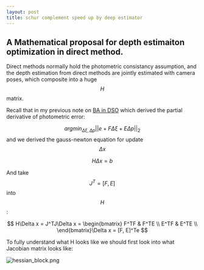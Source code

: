 ```yaml
---
layout: post
title: schur complement speed up by deep estimator
---
```

## A Mathematical proposal for depth estimaiton optimization in direct method.

Direct methods normally hold the photometric consistancy assumption, and the depth estimation from direct methods are jointly estimated with camera poses, which composite into a huge $$H$$ matrix.

Recall that in my previous note on [BA in DSO](https://rancheng.github.io/Bundle-Adjustment-DSO/) which derived the partial derivative of photometric error:

$$ argmin_{\Delta \xi, \Delta p }||e + F\Delta \xi + E\Delta p ||_2 $$ and we derived the gauss-newton equation for update $$\Delta x$$

$$H \Delta x = b$$

And take $$J^T = [F, E]$$ into $$H$$:

$$
H\Delta x = J^TJ\Delta x = \begin{bmatrix} 
F^TF & F^TE \\ 
E^TF & E^TE \\  
\end{bmatrix}\Delta x = [F, E]^Te 
$$

To fully understand what H looks like we should first look into what Jacobian matrix looks like:

![hessian_block.png]({{site.baseurl}}/images/hessian_block.png)
